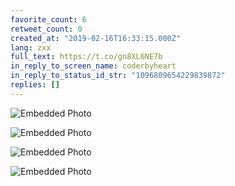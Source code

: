 ```yaml
---
favorite_count: 6
retweet_count: 0
created_at: "2019-02-16T16:33:15.000Z"
lang: zxx
full_text: https://t.co/gn8XL6NE7b
in_reply_to_screen_name: coderbyheart
in_reply_to_status_id_str: "1096809654229839872"
replies: []
---
```


<div class="gallery gallery-4">

![Embedded Photo](https://twitter-media-coderbyheart.s3.eu-north-1.amazonaws.com/1096809742717079552-DzimlKBX0AEbHL_.jpg)

![Embedded Photo](https://twitter-media-coderbyheart.s3.eu-north-1.amazonaws.com/1096809742717079552-DzimmXiWwAUEPiP.jpg)

![Embedded Photo](https://twitter-media-coderbyheart.s3.eu-north-1.amazonaws.com/1096809742717079552-DzimnoaX4AAF1Mw.jpg)

![Embedded Photo](https://twitter-media-coderbyheart.s3.eu-north-1.amazonaws.com/1096809742717079552-Dzimo53XQAAWX2E.jpg)

</div>
